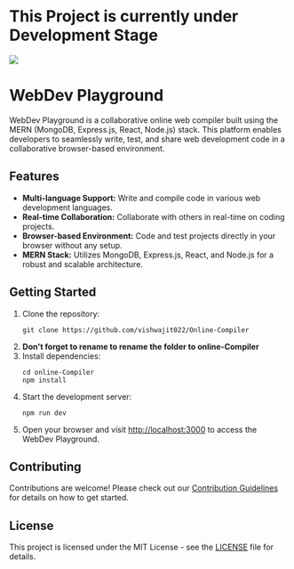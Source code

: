 <!DOCTYPE html>
<html lang="en">
<head>
    <meta charset="UTF-8">
    <meta name="viewport" content="width=device-width, initial-scale=1.0">

</head>
<body>
<h1>This Project is currently under Development Stage</h1>
<img src= "https://t3.ftcdn.net/jpg/05/20/48/46/360_F_520484683_j4f2om7llvZD1aoL9HPZ2LmDeWWZoWK0.jpg">
    <h1>WebDev Playground</h1>
    <p>WebDev Playground is a collaborative online web compiler built using the MERN (MongoDB, Express.js, React, Node.js) stack. This platform enables developers to seamlessly write, test, and share web development code in a collaborative browser-based environment.</p>
    <h2>Features</h2>
    <ul>
        <li><strong>Multi-language Support:</strong> Write and compile code in various web development languages.</li>
        <li><strong>Real-time Collaboration:</strong> Collaborate with others in real-time on coding projects.</li>
        <li><strong>Browser-based Environment:</strong> Code and test projects directly in your browser without any setup.</li>
        <li><strong>MERN Stack:</strong> Utilizes MongoDB, Express.js, React, and Node.js for a robust and scalable architecture.</li>
    </ul>
    <h2>Getting Started</h2>
    <ol>
        <li>Clone the repository:
            <pre><code>git clone https://github.com/vishwajit022/Online-Compiler</code></pre>
        </li>
        <li>
        <strong>        Don't forget to rename to rename the folder to online-Compiler
</strong>
        </li>
        <li>Install dependencies:
            <pre><code>cd online-Compiler<br>npm install</code></pre>
        </li>
        <li>Start the development server:
            <pre><code>npm run dev</code></pre>
        </li>
        <li>Open your browser and visit <a href="http://localhost:3000">http://localhost:3000</a> to access the WebDev Playground.</li>
    </ol>
    <h2>Contributing</h2>
    <p>Contributions are welcome! Please check out our <a href="CONTRIBUTING.md">Contribution Guidelines</a> for details on how to get started.</p>
    <h2>License</h2>
    <p>This project is licensed under the MIT License - see the <a href="LICENSE">LICENSE</a> file for details.</p>
</body>
</html>
